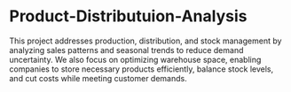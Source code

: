 # Product-Distributuion-Analysis
This project addresses production, distribution, and stock management by analyzing sales patterns and seasonal trends to reduce demand uncertainty. We also focus on optimizing warehouse space, enabling companies to store necessary products efficiently, balance stock levels, and cut costs while meeting customer demands.
